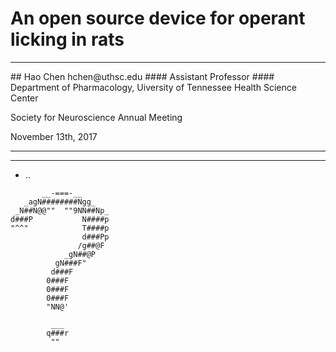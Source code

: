 # An open source device for operant licking in rats

<hr style="color:royalblue">
## Hao Chen
hchen@uthsc.edu 
#### Assistant Professor
#### Department of Pharmacology, Uiversity of Tennessee Health Science Center 

Society for Neuroscience Annual Meeting

November 13th, 2017

---

---
* .. 
```
       __-===-__
   _agN########Ngg_
 _N##N@@""  ""9NN##Np_
d###P           N####p
"^^"            T####p
                d###Pp
               /g##@F
            _gN##@P
          gN###F"
         d###F
        0###F
        0###F
        0###F
        "NN@'

         ___
        q###r
         ""
```
